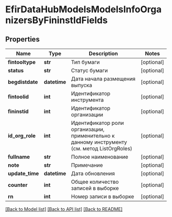 # EfirDataHubModelsModelsInfoOrganizersByFininstIdFields

## Properties
Name | Type | Description | Notes
------------ | ------------- | ------------- | -------------
**fintooltype** | **str** | Тип бумаги | [optional] 
**status** | **str** | Статус бумаги | [optional] 
**begdistdate** | **datetime** | Дата начала размещения выпуска | [optional] 
**fintoolid** | **int** | Идентификатор инструмента | [optional] 
**fininstid** | **int** | Идентификатор организации | [optional] 
**id_org_role** | **int** | Идентификатор роли организации, применительно к данному инструменту (см. метод ListOrgRoles) | [optional] 
**fullname** | **str** | Полное наименование | [optional] 
**note** | **str** | Примечание | [optional] 
**update_time** | **datetime** | Дата обновления | [optional] 
**counter** | **int** | Общее количество записей в выборке | [optional] 
**rn** | **int** | Номер записи в выборке | [optional] 

[[Back to Model list]](../README.md#documentation-for-models) [[Back to API list]](../README.md#documentation-for-api-endpoints) [[Back to README]](../README.md)

